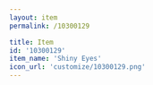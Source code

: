 ```yaml
---
layout: item
permalink: /10300129

title: Item
id: '10300129'
item_name: 'Shiny Eyes'
icon_url: 'customize/10300129.png'
---
```

